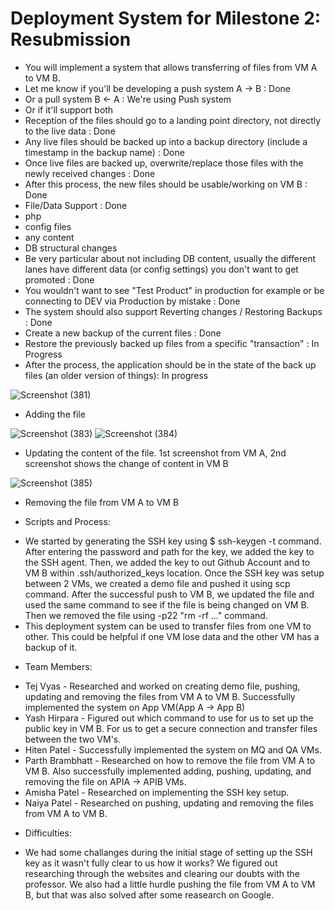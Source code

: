 # Deployment System for Milestone 2: Resubmission

* You will implement a system that allows transferring of files from VM A to VM B.
* Let me know if you'll be developing a push system A -> B : Done
* Or a pull system B <- A : We're using Push system
* Or if it'll support both
* Reception of the files should go to a landing point directory, not directly to the live data : Done
* Any live files should be backed up into a backup directory (include a timestamp in the backup name) : Done
* Once live files are backed up, overwrite/replace those files with the newly received changes : Done
* After this process, the new files should be usable/working on VM B : Done
* File/Data Support : Done
* php
* config files
* any content
* DB structural changes
* Be very particular about not including DB content, usually the different lanes have different data (or config settings) you don't want to get promoted : Done
* You wouldn't want to see "Test Product" in production for example or be connecting to DEV via Production by mistake : Done
* The system should also support Reverting changes / Restoring Backups : Done
* Create a new backup of the current files : Done
* Restore the previously backed up files from a specific "transaction" : In Progress
* After the process, the application should be in the state of the back up files (an older version of things): In progress

![Screenshot (381)](https://user-images.githubusercontent.com/70593347/127793847-3bf211ff-3455-40d5-82ec-ed25d016b786.png)
* Adding the file

![Screenshot (383)](https://user-images.githubusercontent.com/70593347/127793875-6869317c-a796-429a-a08a-bf9605ca92ff.png)
![Screenshot (384)](https://user-images.githubusercontent.com/70593347/127793892-1dda7574-a2d1-4248-82d8-4ca3f60da514.png)
* Updating the content of the file. 1st screenshot from VM A, 2nd screenshot shows the change of content in VM B

![Screenshot (385)](https://user-images.githubusercontent.com/70593347/127793935-ad3a8634-4a87-401c-8bc3-86b0d4ac3ad7.png)
* Removing the file from VM A to VM B

* Scripts and Process:
- We started by generating the SSH key using $ ssh-keygen -t command. After entering the password and path for the key, we added the key to the SSH agent. Then, we added the key to out Github Account and to VM B within .ssh/authorized_keys location. Once the SSH key was setup between 2 VMs, we created a demo file and pushed it using scp command. After the successful push to VM B, we updated the file and used the same command to see if the file is being changed on VM B. Then we removed the file using -p22 "rm -rf ..." command. 
- This deployment system can be used to transfer files from one VM to other. This could be helpful if one VM lose data and the other VM has a backup of it. 

* Team Members:
- Tej Vyas - Researched and worked on creating demo file, pushing, updating and removing the files from VM A to VM B. Successfully implemented the system on App VM(App A -> App B)
- Yash Hirpara - Figured out which command to use for us to set up the public key in VM B. For us to get a secure connection and transfer files between the two VM's.
- Hiten Patel - Successfully implemented the system on MQ and QA VMs.
- Parth Brambhatt - Researched on how to remove the file from VM A to VM B. Also successfully implemented adding, pushing, updating, and removing the file on APIA -> APIB VMs.
- Amisha Patel - Researched on implementing the SSH key setup.
- Naiya Patel - Researched on pushing, updating and removing the files from VM A to VM B.

* Difficulties:
- We had some challanges during the initial stage of setting up the SSH key as it wasn't fully clear to us how it works? We figured out researching through the websites and clearing our doubts with the professor. We also had a little hurdle pushing the file from VM A to VM B, but that was also solved after some reasearch on Google.
